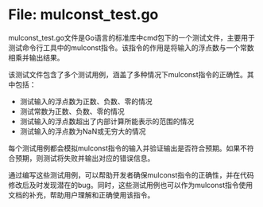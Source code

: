 # File: mulconst_test.go

mulconst_test.go文件是Go语言的标准库中cmd包下的一个测试文件，主要用于测试命令行工具中的mulconst指令。该指令的作用是将输入的浮点数与一个常数相乘并输出结果。

该测试文件包含了多个测试用例，涵盖了多种情况下mulconst指令的正确性。其中包括：

- 测试输入的浮点数为正数、负数、零的情况
- 测试常数为正数、负数、零的情况
- 测试输入的浮点数超出了内部计算所能表示的范围的情况
- 测试输入的浮点数为NaN或无穷大的情况

每个测试用例都会模拟mulconst指令的输入并验证输出是否符合预期。如果不符合预期，则测试将失败并输出对应的错误信息。

通过编写这些测试用例，可以帮助开发者确保mulconst指令的正确性，并在代码修改后及时发现潜在的bug。同时，这些测试用例也可以作为mulconst指令使用文档的补充，帮助用户理解和正确使用该指令。

